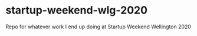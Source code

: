 # startup-weekend-wlg-2020
Repo for whatever work I end up doing at Startup Weekend Wellington 2020
